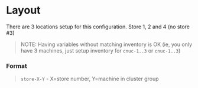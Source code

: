# Layout

There are 3 locations setup for this configuration. Store 1, 2 and 4 (no store #3)

> NOTE: Having variables without matching inventory is OK (ie, you only have 3 machines, just setup inventory for `cnuc-1..3` or `cnuc-1..3`)

### Format
> `store-X-Y` - X=store number, Y=machine in cluster group